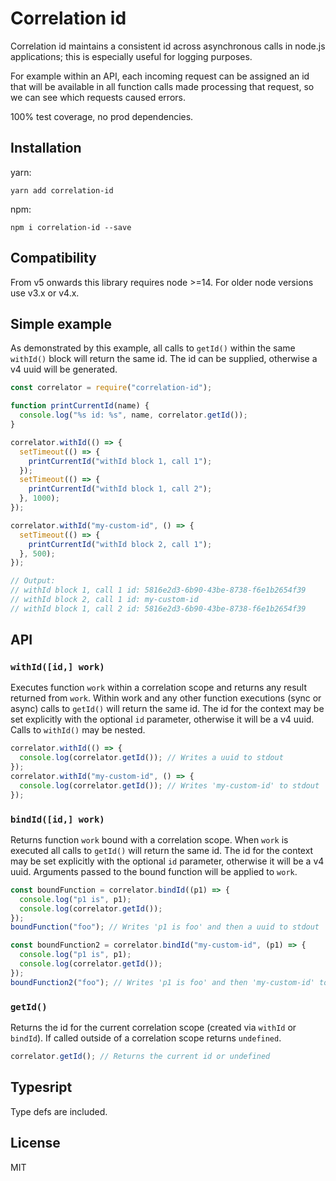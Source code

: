 # Correlation id

Correlation id maintains a consistent id across asynchronous calls in node.js applications; this is especially useful for logging purposes.

For example within an API, each incoming request can be assigned an id that will be available in all function calls made processing that request, so we can see which requests caused errors.

100% test coverage, no prod dependencies.

## Installation
yarn:
```shell
yarn add correlation-id
```

npm:
```shell
npm i correlation-id --save
```

## Compatibility

From v5 onwards this library requires node >=14. For older node versions use v3.x or v4.x.

## Simple example

As demonstrated by this example, all calls to `getId()` within the same `withId()` block will return the same id. The id can be supplied, otherwise a v4 uuid will be generated.

```javascript
const correlator = require("correlation-id");

function printCurrentId(name) {
  console.log("%s id: %s", name, correlator.getId());
}

correlator.withId(() => {
  setTimeout(() => {
    printCurrentId("withId block 1, call 1");
  });
  setTimeout(() => {
    printCurrentId("withId block 1, call 2");
  }, 1000);
});

correlator.withId("my-custom-id", () => {
  setTimeout(() => {
    printCurrentId("withId block 2, call 1");
  }, 500);
});

// Output:
// withId block 1, call 1 id: 5816e2d3-6b90-43be-8738-f6e1b2654f39
// withId block 2, call 1 id: my-custom-id
// withId block 1, call 2 id: 5816e2d3-6b90-43be-8738-f6e1b2654f39
```

## API

### `withId([id,] work)`

Executes function `work` within a correlation scope and returns any result returned from `work`. Within work and any other function executions (sync or async) calls to `getId()` will return the same id. The id for the context may be set explicitly with the optional `id` parameter, otherwise it will be a v4 uuid. Calls to `withId()` may be nested.

```javascript
correlator.withId(() => {
  console.log(correlator.getId()); // Writes a uuid to stdout
});
correlator.withId("my-custom-id", () => {
  console.log(correlator.getId()); // Writes 'my-custom-id' to stdout
});
```

### `bindId([id,] work)`

Returns function `work` bound with a correlation scope. When `work` is executed all calls to `getId()` will return the same id. The id for the context may be set explicitly with the optional `id` parameter, otherwise it will be a v4 uuid. Arguments passed to the bound function will be applied to `work`.

```javascript
const boundFunction = correlator.bindId((p1) => {
  console.log("p1 is", p1);
  console.log(correlator.getId());
});
boundFunction("foo"); // Writes 'p1 is foo' and then a uuid to stdout

const boundFunction2 = correlator.bindId("my-custom-id", (p1) => {
  console.log("p1 is", p1);
  console.log(correlator.getId());
});
boundFunction2("foo"); // Writes 'p1 is foo' and then 'my-custom-id' to stdout
```

### `getId()`

Returns the id for the current correlation scope (created via `withId` or `bindId`). If called outside of a correlation scope returns `undefined`.

```javascript
correlator.getId(); // Returns the current id or undefined
```

## Typesript
Type defs are included.

## License

MIT
